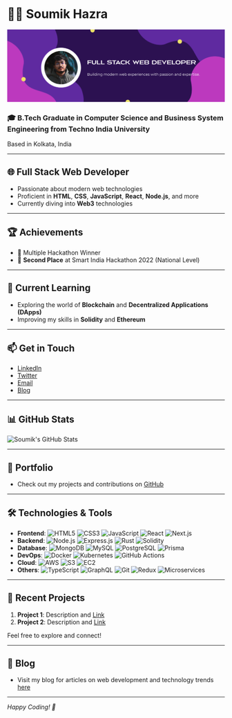 # 👨‍💻 Soumik Hazra

![Banner](https://github.com/iamsoumikhazra/iamsoumikhazra/blob/main/banner.png)

### 🎓 B.Tech Graduate in Computer Science and Business System Engineering from Techno India University
Based in Kolkata, India

---

## 🌐 Full Stack Web Developer
- Passionate about modern web technologies
- Proficient in **HTML**, **CSS**, **JavaScript**, **React**, **Node.js**, and more
- Currently diving into **Web3** technologies

---

## 🏆 Achievements
- 🥇 Multiple Hackathon Winner
- 🥈 **Second Place** at Smart India Hackathon 2022 (National Level)

---

## 🌱 Current Learning
- Exploring the world of **Blockchain** and **Decentralized Applications (DApps)**
- Improving my skills in **Solidity** and **Ethereum**

---

## 📫 Get in Touch
- [LinkedIn](https://www.linkedin.com/in/web3soumik/)
- [Twitter](https://x.com/Technical_JETT)
- [Email](mailto:www.soumikhazra@gmail.com)
- [Blog](https://hashnode.com/@DEVSoumik)

---

## 📊 GitHub Stats
![Soumik's GitHub Stats](https://github-readme-stats.vercel.app/api?username=iamsoumikhazra&show_icons=true&theme=radical)

---

## 💼 Portfolio
- Check out my projects and contributions on [GitHub](https://github.com/iamsoumikhazra/)

---

## 🛠️ Technologies & Tools
- **Frontend**: ![HTML5](https://img.shields.io/badge/-HTML5-E34F26?style=flat&logo=html5&logoColor=white) ![CSS3](https://img.shields.io/badge/-CSS3-1572B6?style=flat&logo=css3&logoColor=white) ![JavaScript](https://img.shields.io/badge/-JavaScript-F7DF1E?style=flat&logo=javascript&logoColor=white) ![React](https://img.shields.io/badge/-React-61DAFB?style=flat&logo=react&logoColor=white) ![Next.js](https://img.shields.io/badge/-Next.js-000000?style=flat&logo=next.js&logoColor=white)
- **Backend**: ![Node.js](https://img.shields.io/badge/-Node.js-339933?style=flat&logo=node.js&logoColor=white) ![Express.js](https://img.shields.io/badge/-Express.js-000000?style=flat&logo=express&logoColor=white) ![Rust](https://img.shields.io/badge/-Rust-000000?style=flat&logo=rust&logoColor=white) ![Solidity](https://img.shields.io/badge/-Solidity-363636?style=flat&logo=solidity&logoColor=white)
- **Database**: ![MongoDB](https://img.shields.io/badge/-MongoDB-47A248?style=flat&logo=mongodb&logoColor=white) ![MySQL](https://img.shields.io/badge/-MySQL-4479A1?style=flat&logo=mysql&logoColor=white) ![PostgreSQL](https://img.shields.io/badge/-PostgreSQL-336791?style=flat&logo=postgresql&logoColor=white) ![Prisma](https://img.shields.io/badge/-Prisma-2D3748?style=flat&logo=prisma&logoColor=white)
- **DevOps**: ![Docker](https://img.shields.io/badge/-Docker-2496ED?style=flat&logo=docker&logoColor=white) ![Kubernetes](https://img.shields.io/badge/-Kubernetes-326CE5?style=flat&logo=kubernetes&logoColor=white) ![GitHub Actions](https://img.shields.io/badge/-GitHub%20Actions-2088FF?style=flat&logo=github-actions&logoColor=white)
- **Cloud**: ![AWS](https://img.shields.io/badge/-AWS-232F3E?style=flat&logo=amazon-aws&logoColor=white) ![S3](https://img.shields.io/badge/-S3-569A31?style=flat&logo=amazon-s3&logoColor=white) ![EC2](https://img.shields.io/badge/-EC2-FF9900?style=flat&logo=amazon-ec2&logoColor=white)
- **Others**: ![TypeScript](https://img.shields.io/badge/-TypeScript-007ACC?style=flat&logo=typescript&logoColor=white) ![GraphQL](https://img.shields.io/badge/-GraphQL-E10098?style=flat&logo=graphql&logoColor=white) ![Git](https://img.shields.io/badge/-Git-F05032?style=flat&logo=git&logoColor=white) ![Redux](https://img.shields.io/badge/-Redux-764ABC?style=flat&logo=redux&logoColor=white) ![Microservices](https://img.shields.io/badge/-Microservices-15AABF?style=flat&logo=microservices&logoColor=white)

---

## 🔧 Recent Projects
1. **Project 1**: Description and [Link](#)
2. **Project 2**: Description and [Link](#)

Feel free to explore and connect!

---

## 📝 Blog
- Visit my blog for articles on web development and technology trends [here](https://hashnode.com/@DEVSoumik)

---

*Happy Coding! 🚀*
